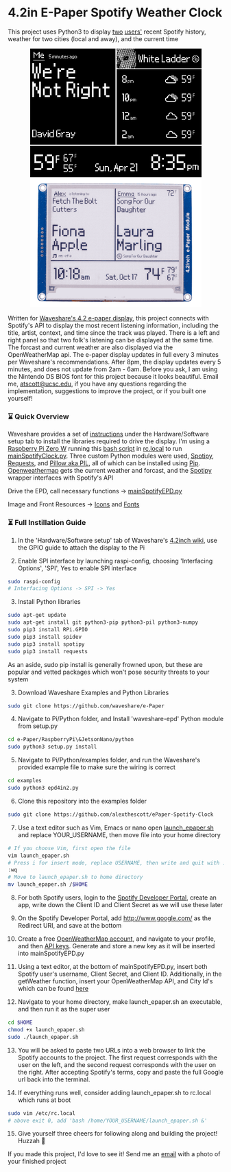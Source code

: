 # 4.2in E-Paper Spotify Weather Clock 
This project uses Python3 to display [two](https://open.spotify.com/user/bassguitar1234?si=hHnnqHUGTe25liNezp9cJQ) [users'](https://open.spotify.com/user/ermisk?si=0G5DmMxCRLuUm1G6-EWhFA) recent Spotify history, weather for two cities (local and away), and the current time 

<p align="center">
	<img src="spotify_epaper_preview.png" width="400">
	<img src="spotify_epaper_preview2.png" width="400">
</p>

Written for [Waveshare's 4.2 e-paper display](https://www.waveshare.com/product/4.2inch-e-paper-module.htm), this project connects with Spotify's API to display the most recent listening information, including the title, artist, context, and time since the track was played. There is a left and right panel so that two folk's listening can be displayed at the same time. The forcast and current weather are also displayed via the OpenWeatherMap api. The e-paper display updates in full every 3 minutes per Waveshare's recommendations. After 8pm, the display updates every 5 minutes, and does not update from 2am - 6am. Before you ask, I am using the Nintendo DS BIOS font for this project because it looks beautiful. Email me, atscott@ucsc.edu, if you have any questions regarding the implementation, suggestions to improve the project, or if you built one yourself!

### ⌛ Quick Overview 
Waveshare provides a set of [instructions](https://www.waveshare.com/wiki/4.2inch_e-Paper_Module) under the Hardware/Software setup tab to install the libraries required to drive the display. I'm using a [Raspberry Pi Zero W](https://www.raspberrypi.org/products/raspberry-pi-zero-w/) running this [bash script](https://github.com/alexthescott/ePaper-Spotify-Clock/blob/master/launch_epaper.sh) in [rc.local](https://www.raspberrypi.org/documentation/linux/usage/rc-local.md) to run [mainSpotifyClock.py](https://github.com/alexthescott/ePaper-Spotify-Clock/blob/master/mainSpotifyEPD.py). Three custom Python modules were used, [Spotipy](https://spotipy.readthedocs.io/en/2.12.0/), [Requests](https://requests.readthedocs.io/en/master/), and [Pillow aka PIL](https://pillow.readthedocs.io/en/stable/), all of which can be installed using [Pip](https://pip.pypa.io/en/stable/). [Openweathermap](https://openweathermap.org/api) gets the current weather and forcast, and the [Spotipy](https://github.com/plamere/spotipy) wrapper interfaces with Spotify's API

Drive the EPD, call necessary functions -> [mainSpotifyEPD.py](https://github.com/alexthescott/ePaper-Spotify-Clock/blob/master/mainSpotifyEPD.py)

Image and Front Resources -> [Icons](https://github.com/alexthescott/ePaper-Spotify-Clock/tree/master/Icons) and [Fonts](https://github.com/alexthescott/ePaper-Spotify-Clock/tree/master/ePaperFonts) 
 
### ⏳ Full Instillation Guide 
1) In the 'Hardware/Software setup' tab of Waveshare's [4.2inch wiki](https://www.waveshare.com/wiki/4.2inch_e-Paper_Module), use the GPIO guide to attach the display to the Pi

2) Enable SPI interface by launching raspi-config, choosing 'Interfacing Options', 'SPI', Yes to enable SPI interface

```bash
sudo raspi-config
# Interfacing Options -> SPI -> Yes
```

3) Install Python libraries

```bash
sudo apt-get update
sudo apt-get install git python3-pip python3-pil python3-numpy
sudo pip3 install RPi.GPIO
sudo pip3 install spidev
sudo pip3 install spotipy
sudo pip3 install requests
```

As an aside, sudo pip install is generally frowned upon, but these are popular and vetted packages which won't pose security threats to your system

3) Download Waveshare Examples and Python Libraries

```bash
sudo git clone https://github.com/waveshare/e-Paper
```

4) Navigate to Pi/Python folder, and Install 'waveshare-epd' Python module from setup.py

```bash
cd e-Paper/RaspberryPi\&JetsonNano/python
sudo python3 setup.py install
```

5) Navigate to Pi/Python/examples folder, and run the Waveshare's provided example file to make sure the wiring is correct

```bash
cd examples
sudo python3 epd4in2.py
```

6) Clone this repository into the examples folder 

```bash
sudo git clone https://github.com/alexthescott/ePaper-Spotify-Clock
```

7) Use a text editor such as Vim, Emacs or nano open [launch_epaper.sh](https://github.com/alexthescott/ePaper-Spotify-Clock/blob/master/launch_epaper.sh) and replace YOUR_USERNAME, then move file into your home directory

```bash
# If you choose Vim, first open the file
vim launch_epaper.sh
# Press i for insert mode, replace USERNAME, then write and quit with :wq
:wq
# Move to launch_epaper.sh to home directory
mv launch_epaper.sh /$HOME
```

8) For both Spotify users, login to the [Spotify Developer Portal](https://developer.spotify.com/dashboard/), create an app, write down the Client ID and Client Secret as we will use these later

9) On the Spotify Developer Portal, add http://www.google.com/ as the Redirect URI, and save at the bottom

10) Create a free [OpenWeatherMap account](https://home.openweathermap.org/users/sign_in), and navigate to your profile, and then [API keys](https://home.openweathermap.org/api_keys). Generate and store a new key as it will be inserted into mainSpotifyEPD.py

11) Using a text editor, at the bottom of mainSpotifyEPD.py, insert both Spotify user's username, Client Secret, and Client ID. Additionally, in the getWeather function, insert your OpenWeatherMap API, and City Id's which can be found [here](https://openweathermap.org/find?)

12) Navigate to your home directory, make launch_epaper.sh an executable, and then run it as the super user

```bash
cd $HOME
chmod +x launch_epaper.sh
sudo ./launch_epaper.sh
```

13) You will be asked to paste two URLs into a web browser to link the Spotify accounts to the project. The first request corresponds with the user on the left, and the second request corresponds with the user on the right. After accepting Spotify's terms, copy and paste the full Google url back into the terminal.

14) If everything runs well, consider adding launch_epaper.sh to rc.local which runs at boot

```bash
sudo vim /etc/rc.local
# above exit 0, add 'bash /home/YOUR_USERNAME/launch_epaper.sh &'
```
15) Give yourself three cheers for following along and building the project! Huzzah  🎉

If you made this project, I'd love to see it! Send me an [email](atscott@ucsc.edu) with a photo of your finished project
